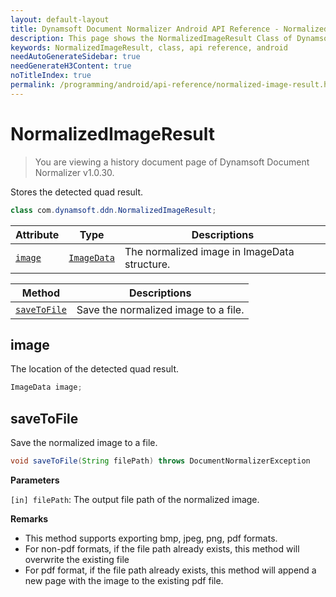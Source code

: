 ```yaml
---
layout: default-layout
title: Dynamsoft Document Normalizer Android API Reference - NormalizedImageResult Class
description: This page shows the NormalizedImageResult Class of Dynamsoft Document Normalizer for Android SDK.
keywords: NormalizedImageResult, class, api reference, android
needAutoGenerateSidebar: true
needGenerateH3Content: true
noTitleIndex: true
permalink: /programming/android/api-reference/normalized-image-result.html
---
```


# NormalizedImageResult

> You are viewing a history document page of Dynamsoft Document Normalizer v1.0.30.

Stores the detected quad result.

```java
class com.dynamsoft.ddn.NormalizedImageResult;
```

| Attribute | Type | Descriptions |
| --------- | ---- | ------------ |
| [`image`](#image) | [`ImageData`](image-data.md) | The normalized image in ImageData structure. |

| Method | Descriptions |
| -------|------------ |
| [`saveToFile`](#savetofile) | Save the normalized image to a file. |

## image

The location of the detected quad result.

```java
ImageData image;
```

## saveToFile

Save the normalized image to a file.

```java
void saveToFile(String filePath) throws DocumentNormalizerException
```

**Parameters**

`[in] filePath`: The output file path of the normalized image.  

**Remarks**

- This method supports exporting bmp, jpeg, png, pdf formats.
- For non-pdf formats, if the file path already exists, this method will overwrite the existing file
- For pdf format, if the file path already exists, this method will append a new page with the image to the existing pdf file.
